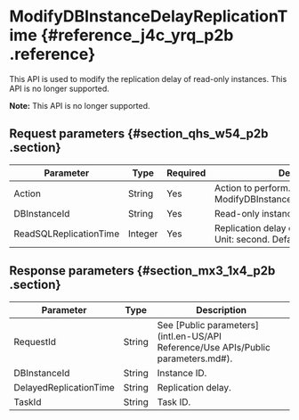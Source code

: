 # ModifyDBInstanceDelayReplicationTime {#reference_j4c_yrq_p2b .reference}

This API is used to modify the replication delay of read-only instances. This API is no longer supported.

**Note:** This API is no longer supported.

## Request parameters {#section_qhs_w54_p2b .section}

|Parameter|Type|Required|Description|
|---------|----|--------|-----------|
|Action|String|Yes|Action to perform. Value: ModifyDBInstanceDelayedReplicationTime|
|DBInstanceId|String|Yes|Read-only instance ID.|
|ReadSQLReplicationTime|Integer|Yes|Replication delay of read-only instances. Unit: second. Default value: 0.|

## Response parameters {#section_mx3_1x4_p2b .section}

|Parameter|Type|Description|
|---------|----|-----------|
|RequestId|String|See [Public parameters](intl.en-US/API Reference/Use APIs/Public parameters.md#).|
|DBInstanceId|String|Instance ID.|
|DelayedReplicationTime|String|Replication delay.|
|TaskId|String|Task ID.|

